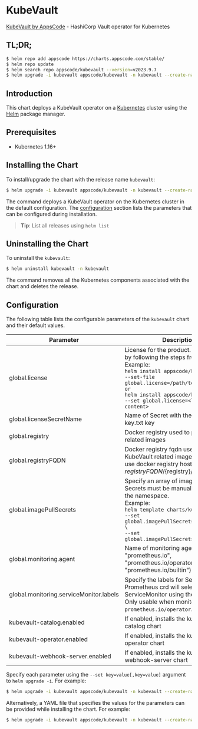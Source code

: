 # KubeVault

[KubeVault by AppsCode](https://github.com/kubevault) - HashiCorp Vault operator for Kubernetes

## TL;DR;

```bash
$ helm repo add appscode https://charts.appscode.com/stable/
$ helm repo update
$ helm search repo appscode/kubevault --version=v2023.9.7
$ helm upgrade -i kubevault appscode/kubevault -n kubevault --create-namespace --version=v2023.9.7
```

## Introduction

This chart deploys a KubeVault operator on a [Kubernetes](http://kubernetes.io) cluster using the [Helm](https://helm.sh) package manager.

## Prerequisites

- Kubernetes 1.16+

## Installing the Chart

To install/upgrade the chart with the release name `kubevault`:

```bash
$ helm upgrade -i kubevault appscode/kubevault -n kubevault --create-namespace --version=v2023.9.7
```

The command deploys a KubeVault operator on the Kubernetes cluster in the default configuration. The [configuration](#configuration) section lists the parameters that can be configured during installation.

> **Tip**: List all releases using `helm list`

## Uninstalling the Chart

To uninstall the `kubevault`:

```bash
$ helm uninstall kubevault -n kubevault
```

The command removes all the Kubernetes components associated with the chart and deletes the release.

## Configuration

The following table lists the configurable parameters of the `kubevault` chart and their default values.

|                Parameter                |                                                                                                                                                                                  Description                                                                                                                                                                                   |      Default      |
|-----------------------------------------|--------------------------------------------------------------------------------------------------------------------------------------------------------------------------------------------------------------------------------------------------------------------------------------------------------------------------------------------------------------------------------|-------------------|
| global.license                          | License for the product. Get a license by following the steps from [here](https://kubevault.com/docs/latest/setup/install/enterprise#get-a-trial-license). <br> Example: <br> `helm install appscode/kubevault \` <br> `--set-file global.license=/path/to/license/file` <br> `or` <br> `helm install appscode/kubevault \` <br> `--set global.license=<license file content>` | <code>""</code>   |
| global.licenseSecretName                | Name of Secret with the license as key.txt key                                                                                                                                                                                                                                                                                                                                 | <code>""</code>   |
| global.registry                         | Docker registry used to pull KubeVault related images                                                                                                                                                                                                                                                                                                                          | <code>""</code>   |
| global.registryFQDN                     | Docker registry fqdn used to pull KubeVault related images. Set this to use docker registry hosted at ${registryFQDN}/${registry}/${image}                                                                                                                                                                                                                                     | <code>""</code>   |
| global.imagePullSecrets                 | Specify an array of imagePullSecrets. Secrets must be manually created in the namespace. <br> Example: <br> `helm template charts/kubevault \` <br> `--set global.imagePullSecrets[0].name=sec0 \` <br> `--set global.imagePullSecrets[1].name=sec1`                                                                                                                           | <code>[]</code>   |
| global.monitoring.agent                 | Name of monitoring agent (one of "prometheus.io", "prometheus.io/operator", "prometheus.io/builtin")                                                                                                                                                                                                                                                                           | <code>""</code>   |
| global.monitoring.serviceMonitor.labels | Specify the labels for ServiceMonitor. Prometheus crd will select ServiceMonitor using these labels. Only usable when monitoring agent is `prometheus.io/operator`.                                                                                                                                                                                                            | <code>{}</code>   |
| kubevault-catalog.enabled               | If enabled, installs the kubevault-catalog chart                                                                                                                                                                                                                                                                                                                               | <code>true</code> |
| kubevault-operator.enabled              | If enabled, installs the kubevault-operator chart                                                                                                                                                                                                                                                                                                                              | <code>true</code> |
| kubevault-webhook-server.enabled        | If enabled, installs the kubevault-webhook-server chart                                                                                                                                                                                                                                                                                                                        | <code>true</code> |


Specify each parameter using the `--set key=value[,key=value]` argument to `helm upgrade -i`. For example:

```bash
$ helm upgrade -i kubevault appscode/kubevault -n kubevault --create-namespace --version=v2023.9.7 --set global.registry=kubevault
```

Alternatively, a YAML file that specifies the values for the parameters can be provided while
installing the chart. For example:

```bash
$ helm upgrade -i kubevault appscode/kubevault -n kubevault --create-namespace --version=v2023.9.7 --values values.yaml
```
